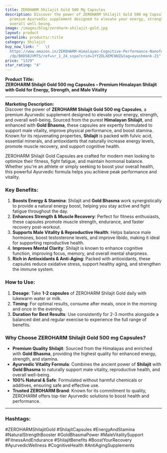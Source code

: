 ```yaml
---
title: ZEROHARM Shilajit Gold 500 Mg Capsules
description: Discover the power of ZEROHARM Shilajit Gold 500 mg Capsules, a
  premium Ayurvedic supplement designed to elevate your energy, strength, and
  overall well-being.
image: /images/blog/zeroharm-shilajit-gold.jpg
layout: product
permalink: products/:title
category: Shilajit
buy_now_link: "   \t
  https://www.amazon.in/ZEROHARM-Himalayan-Cognitive-Performance-Nanoformulated\
  /dp/B0D5BJVM75/ref=sr_1_24_sspa?crid=1YY2DLXEMCWUZ&tag=ayushmonk-21"
price: "1329"
star_rating: "4"
---
```

**Product Title:**  
**ZEROHARM Shilajit Gold 500 mg Capsules – Premium Himalayan Shilajit with Gold for Energy, Strength, and Male Vitality**

---

**Marketing Description:**  
Discover the power of **ZEROHARM Shilajit Gold 500 mg Capsules**, a premium Ayurvedic supplement designed to elevate your energy, strength, and overall well-being. Sourced from the purest **Himalayan Shilajit**, and enhanced with **Gold Bhasma**, these capsules are expertly formulated to support male vitality, improve physical performance, and boost stamina. Known for its rejuvenating properties, **Shilajit** is packed with fulvic acid, essential minerals, and antioxidants that naturally increase energy levels, promote muscle recovery, and support cognitive health.

ZEROHARM Shilajit Gold Capsules are crafted for modern men looking to optimize their fitness, fight fatigue, and maintain hormonal balance. Whether you're an athlete or simply seeking to boost your overall health, this powerful Ayurvedic formula helps you achieve peak performance and vitality.

### **Key Benefits**:
1. **Boosts Energy & Stamina**: Shilajit and **Gold Bhasma** work synergistically to provide a natural energy boost, helping you stay active and fight fatigue throughout the day.
2. **Enhances Strength & Muscle Recovery**: Perfect for fitness enthusiasts, these capsules promote muscle strength, endurance, and faster recovery post-workout.
3. **Supports Male Vitality & Reproductive Health**: Helps balance male hormones, boost testosterone levels, and improve libido, making it ideal for supporting reproductive health.
4. **Improves Mental Clarity**: Shilajit is known to enhance cognitive function, improving focus, memory, and overall mental sharpness.
5. **Rich in Antioxidants & Anti-Aging**: Packed with antioxidants, these capsules reduce oxidative stress, support healthy aging, and strengthen the immune system.

### **How to Use**:
1. **Dosage**: Take **1-2 capsules** of ZEROHARM Shilajit Gold daily with lukewarm water or milk.
2. **Timing**: For optimal results, consume after meals, once in the morning and once in the evening.
3. **Duration for Best Results**: Use consistently for 2-3 months alongside a balanced diet and regular exercise to experience the full range of benefits.

### **Why Choose ZEROHARM Shilajit Gold 500 mg Capsules?**
- **Premium Quality Shilajit**: Sourced from the Himalayas and enriched with **Gold Bhasma**, providing the highest quality for enhanced energy, strength, and stamina.
- **Ayurvedic Vitality Formula**: Combines the ancient power of **Shilajit** with **Gold Bhasma** to naturally support male vitality, reproductive health, and overall well-being.
- **100% Natural & Safe**: Formulated without harmful chemicals or additives, ensuring safe and effective use.
- **Trusted ZEROHARM Brand**: Known for its commitment to quality, ZEROHARM offers top-tier Ayurvedic solutions to boost health and performance.

---

### **Hashtags**:  
#ZEROHARMShilajitGold #ShilajitCapsules #EnergyAndStamina #NaturalStrengthBooster #GoldBhasmaPower #MaleVitalitySupport #FitnessAndEndurance #ShilajitBenefits #BoostYourRecovery #AyurvedicWellness #CognitiveHealth #AntiAgingSupplements
